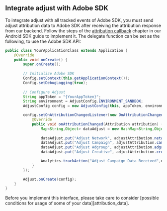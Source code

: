 ## Integrate adjust with Adobe SDK

To integrate adjust with all tracked events of Adobe SDK, you must send adjust attribution data to Adobe SDK after receiving the attribution response from our backend. Follow the steps of the [attribution callback][attribution-callback] chapter in our Android SDK guide to implement it. The delegate function can be set as the following, to use the Adobe SDK API:

```java
public class YourApplicationClass extends Application {
    @Override
    public void onCreate() {
        super.onCreate();
        
        // Initialize Adobe SDK
        Config.setContext(this.getApplicationContext());
        Config.setDebugLogging(true);
        
        // Configure Adjust
        String appToken = "{YourAppToken}";
        String environment = AdjustConfig.ENVIRONMENT_SANDBOX;
        AdjustConfig config = new AdjustConfig(this, appToken, environment);

        config.setOnAttributionChangedListener(new OnAttributionChangedListener() {
            @Override
            public void onAttributionChanged(Attribution attribution) {
                Map<String,Object> dataAdjust = new HashMap<String,Object>();
                
                dataAdjust.put("Adjust Network", adjustAttribution.network); // Do not change the key "Adjust Network". This key is being used in the Data Connector Processing Rule
                dataAdjust.put("Adjust Campaign", adjustAttribution.campaign); // Do not change the key "Adjust Campaign". This key is being used in the Data Connector Processing Rule
                dataAdjust.put("Adjust Adgroup", adjustAttribution.adgroup); // Do not change the key "Adjust Adgroup". This key is being used in the Data Connector Processing Rule
                dataAdjust.put("Adjust Creative", adjustAttribution.creative); // Do not change the key "Adjust Creative". This key is being used in the Data Connector Processing Rule

                Analytics.trackAction("Adjust Campaign Data Received",dataAdjust); // Send Data to Adobe using Track Action
            }
        });

        Adjust.onCreate(config);
    }
}
```

Before you implement this interface, please take care to consider [possible conditions for usage of some of your data][attribution_data].

[attribution-data]:     https://github.com/adjust/sdks/blob/master/doc/attribution-data.md
[attribution-callback]: ../../#attribution-callback
